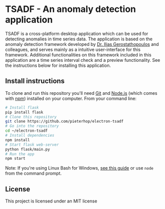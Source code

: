# TSADF - An anomaly detection application

TSADF is a cross-platform desktop application which can be used for detecting anomalies in time series data. The application is based on the anomaly detection framework developed by [Dr. Ilias Gerostathopoulos](https://github.com/iliasger) and colleagues, and serves mainly as a intuitive user-interface for this framework. Additional functionalities on this framework included in this application are a time series interval check and a preview functionality. See the instructions below for installing this application.

## Install instructions

To clone and run this repository you'll need [Git](https://git-scm.com) and [Node.js](https://nodejs.org/en/download/) (which comes with [npm](http://npmjs.com)) installed on your computer. From your command line:

```bash
# Install flask
pip install flask
# Clone this repository
git clone https://github.com/pieterhop/electron-tsadf
# Go into the repository
cd ~/electron-tsadf
# Install dependencies
npm install
# Start flask web-server
python flask/main.py
# Run the app
npm start
```

Note: If you're using Linux Bash for Windows, [see this guide](https://www.howtogeek.com/261575/how-to-run-graphical-linux-desktop-applications-from-windows-10s-bash-shell/) or use `node` from the command prompt.

## License

This project is licensed under an MIT license
